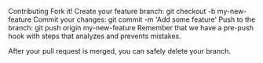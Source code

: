 
Contributing
Fork it!
Create your feature branch: git checkout -b my-new-feature
Commit your changes: git commit -m 'Add some feature'
Push to the branch: git push origin my-new-feature
Remember that we have a pre-push hook with steps that analyzes and prevents mistakes.

After your pull request is merged, you can safely delete your branch.